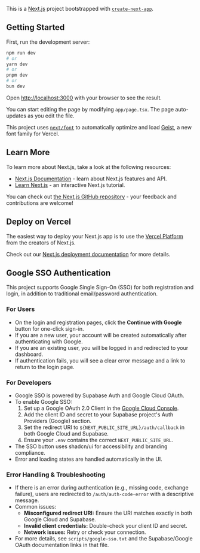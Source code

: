 This is a [Next.js](https://nextjs.org) project bootstrapped with [`create-next-app`](https://nextjs.org/docs/app/api-reference/cli/create-next-app).

## Getting Started

First, run the development server:

```bash
npm run dev
# or
yarn dev
# or
pnpm dev
# or
bun dev
```

Open [http://localhost:3000](http://localhost:3000) with your browser to see the result.

You can start editing the page by modifying `app/page.tsx`. The page auto-updates as you edit the file.

This project uses [`next/font`](https://nextjs.org/docs/app/building-your-application/optimizing/fonts) to automatically optimize and load [Geist](https://vercel.com/font), a new font family for Vercel.

## Learn More

To learn more about Next.js, take a look at the following resources:

- [Next.js Documentation](https://nextjs.org/docs) - learn about Next.js features and API.
- [Learn Next.js](https://nextjs.org/learn) - an interactive Next.js tutorial.

You can check out [the Next.js GitHub repository](https://github.com/vercel/next.js) - your feedback and contributions are welcome!

## Deploy on Vercel

The easiest way to deploy your Next.js app is to use the [Vercel Platform](https://vercel.com/new?utm_medium=default-template&filter=next.js&utm_source=create-next-app&utm_campaign=create-next-app-readme) from the creators of Next.js.

Check out our [Next.js deployment documentation](https://nextjs.org/docs/app/building-your-application/deploying) for more details.

## Google SSO Authentication

This project supports Google Single Sign-On (SSO) for both registration and login, in addition to traditional email/password authentication.

### For Users
- On the login and registration pages, click the **Continue with Google** button for one-click sign-in.
- If you are a new user, your account will be created automatically after authenticating with Google.
- If you are an existing user, you will be logged in and redirected to your dashboard.
- If authentication fails, you will see a clear error message and a link to return to the login page.

### For Developers
- Google SSO is powered by Supabase Auth and Google Cloud OAuth.
- To enable Google SSO:
  1. Set up a Google OAuth 2.0 Client in the [Google Cloud Console](https://console.cloud.google.com/apis/credentials).
  2. Add the client ID and secret to your Supabase project's Auth Providers (Google) section.
  3. Set the redirect URI to `${NEXT_PUBLIC_SITE_URL}/auth/callback` in both Google Cloud and Supabase.
  4. Ensure your `.env` contains the correct `NEXT_PUBLIC_SITE_URL`.
- The SSO button uses shadcn/ui for accessibility and branding compliance.
- Error and loading states are handled automatically in the UI.

### Error Handling & Troubleshooting
- If there is an error during authentication (e.g., missing code, exchange failure), users are redirected to `/auth/auth-code-error` with a descriptive message.
- Common issues:
  - **Misconfigured redirect URI:** Ensure the URI matches exactly in both Google Cloud and Supabase.
  - **Invalid client credentials:** Double-check your client ID and secret.
  - **Network issues:** Retry or check your connection.
- For more details, see `scripts/google-sso.txt` and the Supabase/Google OAuth documentation links in that file.
